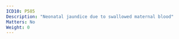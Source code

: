 ```yaml
---
ICD10: P585
Description: "Neonatal jaundice due to swallowed maternal blood"
Matters: No
Weight: 0
---
```

